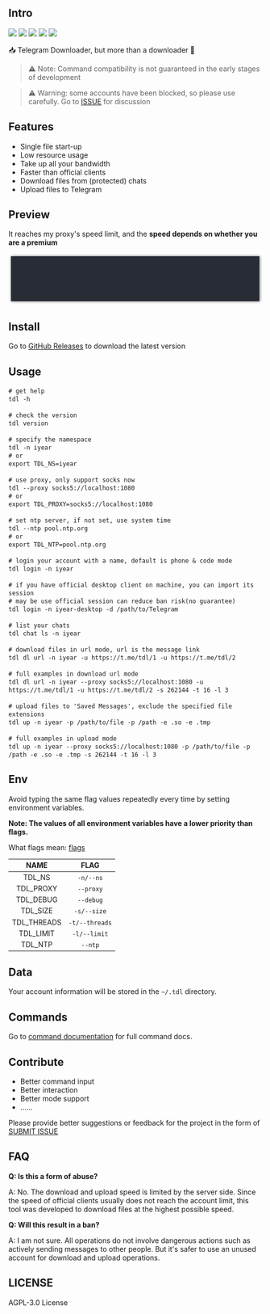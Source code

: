 ## Intro

![](https://img.shields.io/github/go-mod/go-version/iyear/tdl?style=flat-square)
![](https://img.shields.io/github/license/iyear/tdl?style=flat-square)
![](https://img.shields.io/github/workflow/status/iyear/tdl/master%20builder?style=flat-square)
![](https://img.shields.io/github/v/release/iyear/tdl?color=red&style=flat-square)
![](https://img.shields.io/github/last-commit/iyear/tdl?style=flat-square)

📥 Telegram Downloader, but more than a downloader 🚀

> ⚠ Note: Command compatibility is not guaranteed in the early stages of development

> ⚠ Warning: some accounts have been blocked, so please use carefully. Go to [ISSUE](https://github.com/iyear/tdl/issues/21) for discussion

## Features

- Single file start-up
- Low resource usage
- Take up all your bandwidth
- Faster than official clients
- Download files from (protected) chats
- Upload files to Telegram

## Preview

It reaches my proxy's speed limit, and the **speed depends on whether you are a premium**

![](img/preview.gif)

## Install

Go to [GitHub Releases](https://github.com/iyear/tdl/releases) to download the latest version

## Usage

```shell
# get help
tdl -h

# check the version
tdl version

# specify the namespace
tdl -n iyear
# or
export TDL_NS=iyear

# use proxy, only support socks now
tdl --proxy socks5://localhost:1080
# or
export TDL_PROXY=socks5://localhost:1080

# set ntp server, if not set, use system time
tdl --ntp pool.ntp.org
# or
export TDL_NTP=pool.ntp.org

# login your account with a name, default is phone & code mode
tdl login -n iyear

# if you have official desktop client on machine, you can import its session
# may be use official session can reduce ban risk(no guarantee)
tdl login -n iyear-desktop -d /path/to/Telegram

# list your chats
tdl chat ls -n iyear

# download files in url mode, url is the message link
tdl dl url -n iyear -u https://t.me/tdl/1 -u https://t.me/tdl/2

# full examples in download url mode
tdl dl url -n iyear --proxy socks5://localhost:1080 -u https://t.me/tdl/1 -u https://t.me/tdl/2 -s 262144 -t 16 -l 3

# upload files to 'Saved Messages', exclude the specified file extensions
tdl up -n iyear -p /path/to/file -p /path -e .so -e .tmp

# full examples in upload mode
tdl up -n iyear --proxy socks5://localhost:1080 -p /path/to/file -p /path -e .so -e .tmp -s 262144 -t 16 -l 3
```

## Env

Avoid typing the same flag values repeatedly every time by setting environment variables.

**Note: The values of all environment variables have a lower priority than flags.**

What flags mean: [flags](docs/command/tdl.md#options)

|    NAME     |      FLAG      |
|:-----------:|:--------------:|
|   TDL_NS    |   `-n/--ns`    |
|  TDL_PROXY  |   `--proxy`    |
|  TDL_DEBUG  |   `--debug`    |
|  TDL_SIZE   |  `-s/--size`   |
| TDL_THREADS | `-t/--threads` |
|  TDL_LIMIT  |  `-l/--limit`  |
|   TDL_NTP   |    `--ntp`     |

## Data

Your account information will be stored in the `~/.tdl` directory.

## Commands

Go to [command documentation](docs/command/tdl.md) for full command docs.

## Contribute

- Better command input
- Better interaction
- Better mode support
- ......

Please provide better suggestions or feedback for the project in the form of [SUBMIT ISSUE](https://github.com/iyear/tdl/issues/new)

## FAQ
**Q: Is this a form of abuse?**

A: No. The download and upload speed is limited by the server side. Since the speed of official clients usually does not reach the account limit, this tool was developed to download files at the highest possible speed.

**Q: Will this result in a ban?**

A: I am not sure. All operations do not involve dangerous actions such as actively sending messages to other people. But it's safer to use an unused account for download and upload operations.

## LICENSE

AGPL-3.0 License
